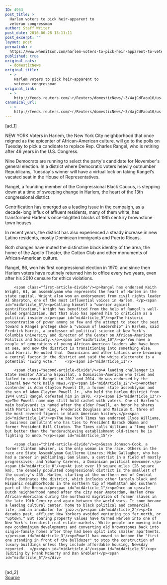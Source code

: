 ```yaml
---
ID: 4963
post_title: >
  Harlem voters to pick heir-apparent to
  veteran congressman
author: Staff Writer
post_date: 2016-06-28 13:11:11
post_excerpt: ""
layout: post
permalink: >
  https://www.whenitson.com/harlem-voters-to-pick-heir-apparent-to-veteran-congressman/
published: true
original_cats:
  - domesticNews
original_title:
  - >
    Harlem voters to pick heir-apparent to
    veteran congressman
original_link:
  - >
    http://feeds.reuters.com/~r/Reuters/domesticNews/~3/4ajCdFaou10/us-usa-election-rangel-idUSKCN0ZE0ZZ
canonical_url:
  - >
    http://feeds.reuters.com/~r/Reuters/domesticNews/~3/4ajCdFaou10/us-usa-election-rangel-idUSKCN0ZE0ZZ
---
```

 [ad_1]
<br><div id="articleText">
<span id="midArticle_start"/>

<span id="midArticle_0"/><span class="focusParagraph" readability="7"><p><span class="articleLocation">NEW YORK</span> Voters in Harlem, the New York City neighborhood that once reigned as the epicenter of African-American culture, will go to the polls on Tuesday to pick a candidate to replace Rep. Charles Rangel, who is retiring after 46 years in the U.S. Congress.</p></span><span id="midArticle_1"/><p>Nine Democrats are running to select the party's candidate for November's general election. In a district where Democratic voters heavily outnumber Republicans, Tuesday's winner will have a virtual lock on taking Rangel's vacated seat in the House of Representatives.</p><span id="midArticle_2"/><p>Rangel, a founding member of the Congressional Black Caucus, is stepping down at a time of sweeping change in Harlem, the heart of the 13th congressional district.</p><span id="midArticle_3"/><p>Gentrification has emerged as a leading issue in the campaign, as a decade-long influx of affluent residents, many of them white, has transformed Harlem's once-blighted blocks of 19th century brownstone town houses.</p><span id="midArticle_4"/><p>In recent years, the district has also experienced a steady increase in new Latino residents, mostly Dominican immigrants and Puerto Ricans. </p><span id="midArticle_5"/><p>Both changes have muted the distinctive black identity of the area, the home of the Apollo Theater, the Cotton Club and other monuments of African-American culture.</p><span id="midArticle_6"/><p>Rangel, 86, won his first congressional election in 1970, and since then Harlem voters have routinely returned him to office every two years, even after his 2010 censure for ethics violations. </p><span id="midArticle_7"/>
        
        <span class="first-article-divide"/><p>Rangel has endorsed Keith Wright, 61, an assemblyman who represents the heart of Harlem in the state capital. Wright also won an endorsement from civil rights leader Al Sharpton, one of the most influential voices in Harlem. </p><span id="midArticle_8"/><p>Calling himself a "warrior against gentrification," Wright has benefited from the help of Rangel's well-oiled organization. But that also has opened him to criticism as a political insider.</p><span id="midArticle_9"/><p>The historic concentration of power among so few and the attempt to steer the seat toward a Rangel protege show a "vacuum of leadership" in Harlem, said Fredrick Harris, a professor of political science at New York's Columbia University and director of the Center on African-American Politics and Society.</p><span id="midArticle_10"/><p>"You have a couple of generations of young African-American leaders who have been at sea, and now the district is transitioning into something else, said Harris. He noted that  Dominicans and other Latinos were becoming a central factor in the district and said the white electorate is a potential "swing vote."    </p><span id="midArticle_11"/>
        
        <span class="second-article-divide"/><p>A leading challenger is State Senator Adriano Espaillat, a Dominican-American who tried and failed to unseat Rangel in 2012 and 2014. He was endorsed by the liberal New York Daily News.</p><span id="midArticle_12"/><p>Another contender is Adam Clayton Powell IV, a former state assemblyman and the son of Adam Clayton Powell Jr., who held the Harlem district from 1944 until Rangel defeated him in 1970. </p><span id="midArticle_13"/><p>The Powell name may still hold cachet with voters. One of Harlem's main boulevards is named after the elder Powell, an honor he shares with Martin Luther King, Frederick Douglass and Malcolm X, three of the most revered figures in black American history.</p><span id="midArticle_14"/><p>The New York Times has endorsed Clyde Williams, a business consultant who has ties to President Barack Obama and former President Bill Clinton. The Times calls Williams a "long shot" but better than the "underachieving establishment old-timers he is fighting to undo."</p><span id="midArticle_15"/>
        
        <span class="third-article-divide"/><p>Suzan Johnson-Cook, a former Clinton adviser, is the only woman in the race. Others in the race are State Assemblyman Guillermo Linares; Mike Gallagher, who has had a career in publishing; Sam Sloan, a centrist in a field of mostly progressives; and Yohanny Careres, a Dominican political newcomer.</p><span id="midArticle_0"/><p>At just over 10 square miles (26 square km), the densely populated congressional district is the smallest of the country's 435. Harlem, starting at the northern end of Central Park, dominates the district, which includes other largely black and Hispanic neighborhoods in the northern tip of Manhattan and southern part of the Bronx.</p><span id="midArticle_1"/><p>Once an upscale Dutch neighborhood named after the city near Amsterdam, Harlem drew African-Americans during the northward migration of former slaves in the late 19th Century and again between the world wars. It soon became a leading cultural center, home to black political and commercial life, and an incubator for jazz.</p><span id="midArticle_2"/><p>In decades past, affluent New Yorkers avoided venturing too far north, or "uptown." But soaring property values have turned Harlem into one of New York's trendiest real estate markets. White people are moving into new condominium developments and converting old brownstones back into single-family homes after they had been split into smaller apartments.</p><span id="midArticle_3"/><p>Powell has vowed to become the "first one standing in front of the bulldozer" to stop the construction of luxury buildings unless they include affordable housing, Newsday reported.  </p><span id="midArticle_4"/><span id="midArticle_5"/><p> (Editing by Frank McGurty and Dan Grebler)</p><span id="midArticle_6"/></div>
<br>[ad_2]
<br><a href="http://feeds.reuters.com/~r/Reuters/domesticNews/~3/4ajCdFaou10/us-usa-election-rangel-idUSKCN0ZE0ZZ">Source </a>